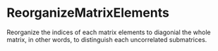 # ReorganizeMatrixElements
Reorganize the indices of each matrix elements to diagonial the whole matrix, in other words, to distinguish each uncorrelated submatrices.
